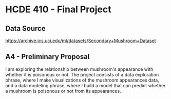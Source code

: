 # HCDE 410 - Final Project

## Data Source
https://archive.ics.uci.edu/ml/datasets/Secondary+Mushroom+Dataset

## A4 - Preliminary Proposal
I am exploring the relationship between mushroom's appearance with whether it is poisonous or not. The project consists of a data exploration phrase, where I make visualizations of the mushroom appearances data, and a data modeling phrase, where I build a model that can predict whether a mushroom is poisonous or not from its appearances. 